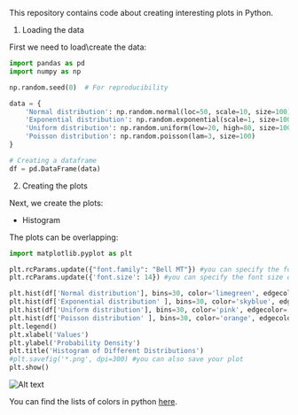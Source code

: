 This repository contains code about creating interesting plots in Python.

1. Loading the data

First we need to load\create the data:

```python 
import pandas as pd
import numpy as np

np.random.seed(0)  # For reproducibility

data = {
    'Normal distribution': np.random.normal(loc=50, scale=10, size=100), 
    'Exponential distribution': np.random.exponential(scale=1, size=100),     
    'Uniform distribution': np.random.uniform(low=20, high=80, size=100), 
    'Poisson distribution': np.random.poisson(lam=3, size=100)            
}

# Creating a dataframe
df = pd.DataFrame(data)
```

2. Creating the plots

Next, we create the plots:

* Histogram

The plots can be overlapping:

```python
import matplotlib.pyplot as plt

plt.rcParams.update({"font.family": "Bell MT"}) #you can specify the font of the texts on the plots
plt.rcParams.update({'font.size': 14}) #you can specify the font size of the texts on the plots, Python will use this font all over the code, unless said otherwise.

plt.hist(df['Normal distribution'], bins=30, color='limegreen', edgecolor='black', density=True, label='Normal Distribution', alpha=0.7) #alpha is the transparency
plt.hist(df['Exponential distribution' ], bins=30, color='skyblue', edgecolor='black', density=True, label='Exponential Distribution', alpha=0.6)
plt.hist(df['Uniform distribution'], bins=30, color='pink', edgecolor='black', density=True, label='Uniform Distribution', alpha=0.5)
plt.hist(df['Poisson distribution' ], bins=30, color='orange', edgecolor='black', density=True, label='Poisson Distribution', alpha=0.6)
plt.legend()
plt.xlabel('Values')
plt.ylabel('Probability Density')
plt.title('Histogram of Different Distributions')
#plt.savefig('*.png', dpi=300) #you can also save your plot
plt.show()
```

‎![Alt text](https://github.com/sadaf-mahmoudi96/Create-Plots/tree/main/Histograms/Overlay_Histograms.png)‎‎

You can find the lists of colors in python [here](https://matplotlib.org/stable/gallery/color/named_colors.html).




